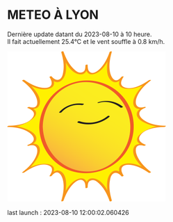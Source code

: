 # METEO À LYON

Dernière update datant du 2023-08-10 à 10 heure.  
Il fait actuellement 25.4°C et le vent souffle à 0.8 km/h.      

![](./.github/sun.png)

last launch : 2023-08-10 12:00:02.060426
